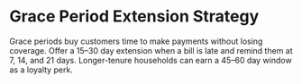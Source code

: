 # Grace Period Extension Strategy

Grace periods buy customers time to make payments without losing coverage. Offer a 15–30 day extension when a bill is late and remind them at 7, 14, and 21 days. Longer-tenure households can earn a 45–60 day window as a loyalty perk.
